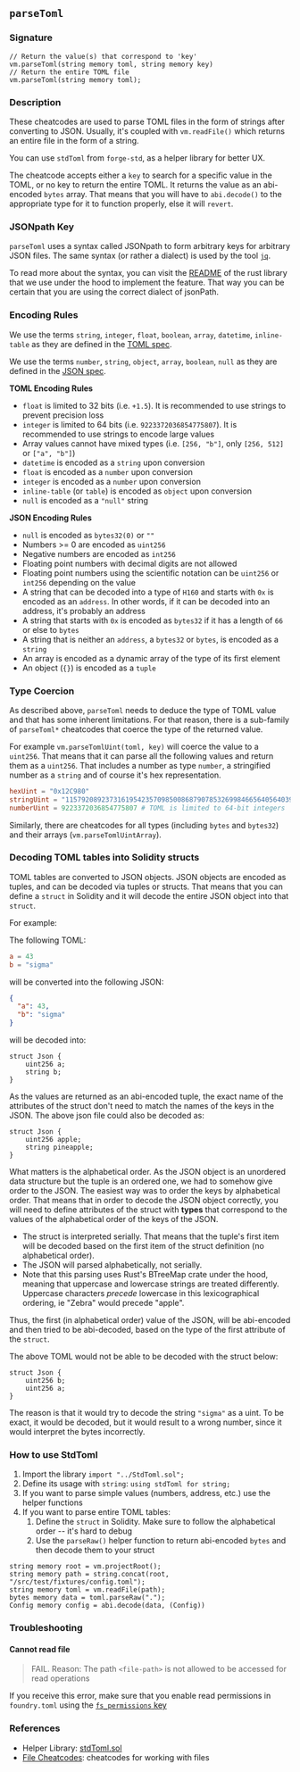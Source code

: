 ## `parseToml`

### Signature

```solidity
// Return the value(s) that correspond to 'key'
vm.parseToml(string memory toml, string memory key)
// Return the entire TOML file
vm.parseToml(string memory toml);
```

### Description

These cheatcodes are used to parse TOML files in the form of strings after converting to JSON. Usually, it's coupled with `vm.readFile()` which returns an entire file in the form of a string.

You can use `stdToml` from `forge-std`, as a helper library for better UX.

The cheatcode accepts either a `key` to search for a specific value in the TOML, or no key to return the entire TOML. It returns the value as an abi-encoded `bytes` array. That means that you will have to `abi.decode()` to the appropriate type for it to function properly, else it will `revert`.

### JSONpath Key

`parseToml` uses a syntax called JSONpath to form arbitrary keys for arbitrary JSON files. The same syntax (or rather a dialect) is used by the tool [`jq`](https://stedolan.github.io/jq/).

To read more about the syntax, you can visit the [README](https://crates.io/crates/jsonpath-rust) of the rust library that we use under the hood to implement the feature. That way you can be certain that you are using the correct dialect of jsonPath.

### Encoding Rules

We use the terms `string`, `integer`, `float`, `boolean`, `array`, `datetime`, `inline-table` as they are defined in the [TOML spec](https://www.w3schools.io/file/toml-datatypes/).

We use the terms `number`, `string`, `object`, `array`, `boolean`, `null` as they are defined in the [JSON spec](https://www.w3schools.com/js/js_json_datatypes.asp).

**TOML Encoding Rules**

- `float` is limited to 32 bits (i.e. `+1.5`). It is recommended to use strings to prevent precision loss
- `integer` is limited to 64 bits (i.e. `9223372036854775807`). It is recommended to use strings to encode large values
- Array values cannot have mixed types (i.e. `[256, "b"]`, only `[256, 512]` or `["a", "b"]`)
- `datetime` is encoded as a `string` upon conversion
- `float` is encoded as a `number` upon conversion
- `integer` is encoded as a `number` upon conversion
- `inline-table` (or `table`) is encoded as `object` upon conversion
- `null` is encoded as a `"null"` string

**JSON Encoding Rules**

- `null` is encoded as `bytes32(0)` or `""`
- Numbers >= 0 are encoded as `uint256`
- Negative numbers are encoded as `int256`
- Floating point numbers with decimal digits are not allowed
- Floating point numbers using the scientific notation can be `uint256` or `int256` depending on the value
- A string that can be decoded into a type of `H160` and starts with `0x` is encoded as an `address`. In other words, if it can be decoded into an address, it's probably an address
- A string that starts with `0x` is encoded as `bytes32` if it has a length of `66` or else to `bytes`
- A string that is neither an `address`, a `bytes32` or `bytes`, is encoded as a `string`
- An array is encoded as a dynamic array of the type of its first element
- An object (`{}`) is encoded as a `tuple`

### Type Coercion

As described above, `parseToml` needs to deduce the type of TOML value and that has some inherent limitations. For that reason, there is a sub-family of `parseToml*` cheatcodes that coerce the type of the returned value.

For example `vm.parseTomlUint(toml, key)` will coerce the value to a `uint256`. That means that it can parse all the following values and return them as a `uint256`. That includes a number as type `number`, a stringified number as a `string` and of course it's hex representation.

```toml
hexUint = "0x12C980"
stringUint = "115792089237316195423570985008687907853269984665640564039457584007913129639935"
numberUint = 9223372036854775807 # TOML is limited to 64-bit integers
```

Similarly, there are cheatcodes for all types (including `bytes` and `bytes32`) and their arrays (`vm.parseTomlUintArray`).

### Decoding TOML tables into Solidity structs

TOML tables are converted to JSON objects. JSON objects are encoded as tuples, and can be decoded via tuples or structs. That means that you can define a `struct` in Solidity and it will decode the entire JSON object into that `struct`.

For example:

The following TOML:

```toml
a = 43
b = "sigma"
```

will be converted into the following JSON:

```json
{
  "a": 43,
  "b": "sigma"
}
```

will be decoded into:

```solidity
struct Json {
    uint256 a;
    string b;
}
```

As the values are returned as an abi-encoded tuple, the exact name of the attributes of the struct don't need to match the names of the keys in the JSON. The above json file could also be decoded as:

```solidity
struct Json {
    uint256 apple;
    string pineapple;
}
```

What matters is the alphabetical order. As the JSON object is an unordered data structure but the tuple is an ordered one, we had to somehow give order to the JSON. The easiest way was to order the keys by alphabetical order. That means that in order to decode the JSON object correctly, you will need to define attributes of the struct with **types** that correspond to the values of the alphabetical order of the keys of the JSON.

- The struct is interpreted serially. That means that the tuple's first item will be decoded based on the first item of the struct definition (no alphabetical order).
- The JSON will parsed alphabetically, not serially.
- Note that this parsing uses Rust's BTreeMap crate under the hood, meaning that uppercase and lowercase strings are treated differently. Uppercase characters *precede* lowercase in this lexicographical ordering, ie "Zebra" would precede "apple".

Thus, the first (in alphabetical order) value of the JSON, will be abi-encoded and then tried to be abi-decoded, based on the type of the first attribute of the `struct`.

The above TOML would not be able to be decoded with the struct below:

```solidity
struct Json {
    uint256 b;
    uint256 a;
}
```

The reason is that it would try to decode the string `"sigma"` as a uint. To be exact, it would be decoded, but it would result to a wrong number, since it would interpret the bytes incorrectly.

### How to use StdToml

1. Import the library `import "../StdToml.sol";`
2. Define its usage with `string`: `using stdToml for string;`
3. If you want to parse simple values (numbers, address, etc.) use the helper functions
4. If you want to parse entire TOML tables:
   1. Define the `struct` in Solidity. Make sure to follow the alphabetical order -- it's hard to debug
   2. Use the `parseRaw()` helper function to return abi-encoded `bytes` and then decode them to your struct

```solidity
string memory root = vm.projectRoot();
string memory path = string.concat(root, "/src/test/fixtures/config.toml");
string memory toml = vm.readFile(path);
bytes memory data = toml.parseRaw(".");
Config memory config = abi.decode(data, (Config))
```

### Troubleshooting

#### Cannot read file

> FAIL. Reason: The path `<file-path>` is not allowed to be accessed for read operations

If you receive this error, make sure that you enable read permissions in `foundry.toml` using the [`fs_permissions` key](./fs.md)

### References

- Helper Library: [stdToml.sol](https://github.com/foundry-rs/forge-std/blob/master/src/StdToml.sol)
- [File Cheatcodes](./fs.md): cheatcodes for working with files
